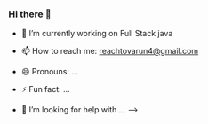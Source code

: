 ### Hi there 👋

<!--
**Anonymous** is a ✨ _special_ ✨ repository because its `README.md` (this file) appears on your GitHub profile.

Here are some ideas to get you started:
-->
- 🔭 I’m currently working on Full Stack java
- 📫 How to reach me: reachtovarun4@gmail.com

- 😄 Pronouns: ...
- ⚡ Fun fact: ...
- 🤔 I’m looking for help with ...
-->
